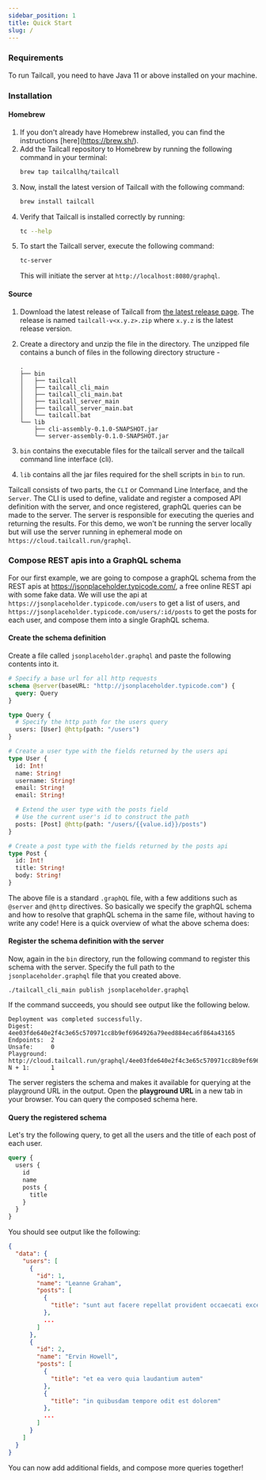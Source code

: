 ```yaml
---
sidebar_position: 1
title: Quick Start
slug: /
---
```


### Requirements

To run Tailcall, you need to have Java 11 or above installed on your machine.

### Installation
#### Homebrew
1. If you don't already have Homebrew installed, you can find the instructions \[here\](https://brew.sh/).
2. Add the Tailcall repository to Homebrew by running the following command in your terminal:
   ```bash
   brew tap tailcallhq/tailcall
   ```
3. Now, install the latest version of Tailcall with the following command:
   ```bash
   brew install tailcall
   ```
4. Verify that Tailcall is installed correctly by running:
   ```bash
   tc --help
   ```
5. To start the Tailcall server, execute the following command:
   ```bash
   tc-server
   ```
   This will initiate the server at `http://localhost:8080/graphql`.

#### Source
1. Download the latest release of Tailcall from <a href="https://github.com/tailcallhq/monotail/releases/latest" target="_blank">the latest release page</a>. The release is named `tailcall-v<x.y.z>.zip` where `x.y.z` is the latest release version.
2. Create a directory and unzip the file in the directory. The unzipped file contains a bunch of files in the following directory structure -

   ```
   .
   ├── bin
   │   ├── tailcall
   │   ├── tailcall_cli_main
   │   ├── tailcall_cli_main.bat
   │   ├── tailcall_server_main
   │   ├── tailcall_server_main.bat
   │   └── tailcall.bat
   └── lib
       ├── cli-assembly-0.1.0-SNAPSHOT.jar
       └── server-assembly-0.1.0-SNAPSHOT.jar
   ```

3. `bin` contains the executable files for the tailcall server and the tailcall command line interface (cli).
4. `lib` contains all the jar files required for the shell scripts in `bin` to run.

Tailcall consists of two parts, the `CLI` or Command Line Interface, and the `Server`. The CLI is used to define, validate and register a composed API definition with the server, and once registered, graphQL queries can be made to the server. The server is responsible for executing the queries and returning the results. For this demo, we won't be running the server locally but will use the server running in ephemeral mode on `https://cloud.tailcall.run/graphql`.

### Compose REST apis into a GraphQL schema

For our first example, we are going to compose a graphQL schema from the REST apis at <a href="https://jsonplaceholder.typicode.com/" target="_blank">https://jsonplaceholder.typicode.com/</a>, a free online REST api with some fake data.
We will use the api at `https://jsonplaceholder.typicode.com/users` to get a list of users, and `https://jsonplaceholder.typicode.com/users/:id/posts` to get the posts for each user, and compose them into a single GraphQL schema.

#### Create the schema definition

Create a file called `jsonplaceholder.graphql` and paste the following contents into it.

```graphql showLineNumbers
# Specify a base url for all http requests
schema @server(baseURL: "http://jsonplaceholder.typicode.com") {
  query: Query
}

type Query {
  # Specify the http path for the users query
  users: [User] @http(path: "/users")
}

# Create a user type with the fields returned by the users api
type User {
  id: Int!
  name: String!
  username: String!
  email: String!
  email: String!

  # Extend the user type with the posts field
  # Use the current user's id to construct the path
  posts: [Post] @http(path: "/users/{{value.id}}/posts")
}

# Create a post type with the fields returned by the posts api
type Post {
  id: Int!
  title: String!
  body: String!
}
```

The above file is a standard `.graphQL` file, with a few additions such as `@server` and `@http` directives. So basically we specify the graphQL schema and how to resolve that graphQL schema in the same file, without having to write any code! Here is a quick overview of what the above schema does:

#### Register the schema definition with the server

Now, again in the `bin` directory, run the following command to register this schema with the server. Specify the full path to the `jsonplaceholder.graphql` file that you created above.

```shell
./tailcall_cli_main publish jsonplaceholder.graphql
```

If the command succeeds, you should see output like the following below.

```shell
Deployment was completed successfully.
Digest:     4ee03fde640e2f4c3e65c570971cc8b9ef6964926a79eed884eca6f864a43165
Endpoints:  2
Unsafe:     0
Playground: http://cloud.tailcall.run/graphql/4ee03fde640e2f4c3e65c570971cc8b9ef6964926a79eed884eca6f864a43165.
N + 1:      1
```

The server registers the schema and makes it available for querying at the playground URL in the output. Open the **playground URL** in a new tab in your browser. You can query the composed schema here.

#### Query the registered schema

Let's try the following query, to get all the users and the title of each post of each user.

```graphql showLineNumbers
query {
  users {
    id
    name
    posts {
      title
    }
  }
}
```

You should see output like the following:

```json showLineNumbers
{
  "data": {
    "users": [
      {
        "id": 1,
        "name": "Leanne Graham",
        "posts": [
          {
            "title": "sunt aut facere repellat provident occaecati excepturi optio reprehenderit"
          },
          ...
        ]
      },
      {
        "id": 2,
        "name": "Ervin Howell",
        "posts": [
          {
            "title": "et ea vero quia laudantium autem"
          },
          {
            "title": "in quibusdam tempore odit est dolorem"
          },
          ...
        ]
      }
    ]
  }
}
```

You can now add additional fields, and compose more queries together!
